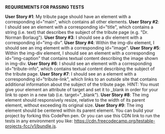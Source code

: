 **REQUIREMENTS FOR PASSING TESTS**

**User Story #1**: My tribute page should have an element with a corresponding id="main", which contains all other elements.
**User Story #2**: I should see an element with a corresponding id="title", which contains a string (i.e. text) that describes the subject of the tribute page (e.g. "Dr. Norman Borlaug").
**User Story #3**: I should see a div element with a corresponding id="img-div".
**User Story #4**: Within the img-div element, I should see an img element with a corresponding id="image".
**User Story #5**: Within the img-div element, I should see an element with a corresponding id="img-caption" that contains textual content describing the image shown in img-div.
**User Story #6**: I should see an element with a corresponding id="tribute-info", which contains textual content describing the subject of the tribute page.
**User Story #7**: I should see an a element with a corresponding id="tribute-link", which links to an outside site that contains additional information about the subject of the tribute page. HINT: You must give your element an attribute of target and set it to \_blank in order for your link to open in a new tab (i.e. target="\_blank").
**User Story #8**: The img element should responsively resize, relative to the width of its parent element, without exceeding its original size.
**User Story #9**: The img element should be centered within its parent element.
You can build your project by forking this CodePen pen. Or you can use this CDN link to run the tests in any environment you like: https://cdn.freecodecamp.org/testable-projects-fcc/v1/bundle.js.

